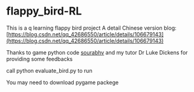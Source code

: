# flappy_bird-RL
This is a q learning flappy bird project
A detail Chinese version blog: [https://blog.csdn.net/qq_42686550/article/details/106679143](https://blog.csdn.net/qq_42686550/article/details/106679143)

Thanks to game python code [sourabhv](https://github.com/sourabhv/FlapPyBird) and my tutor Dr Luke Dickens for providing some feedbacks

call python evaluate_bird.py to run

You may need to download pygame packege